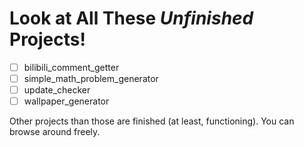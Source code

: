 # Look at All These *Unfinished* Projects!
- [ ] bilibili_comment_getter
- [ ] simple_math_problem_generator
- [ ] update_checker
- [ ] wallpaper_generator

Other projects than those are finished (at least, functioning).
You can browse around freely.
